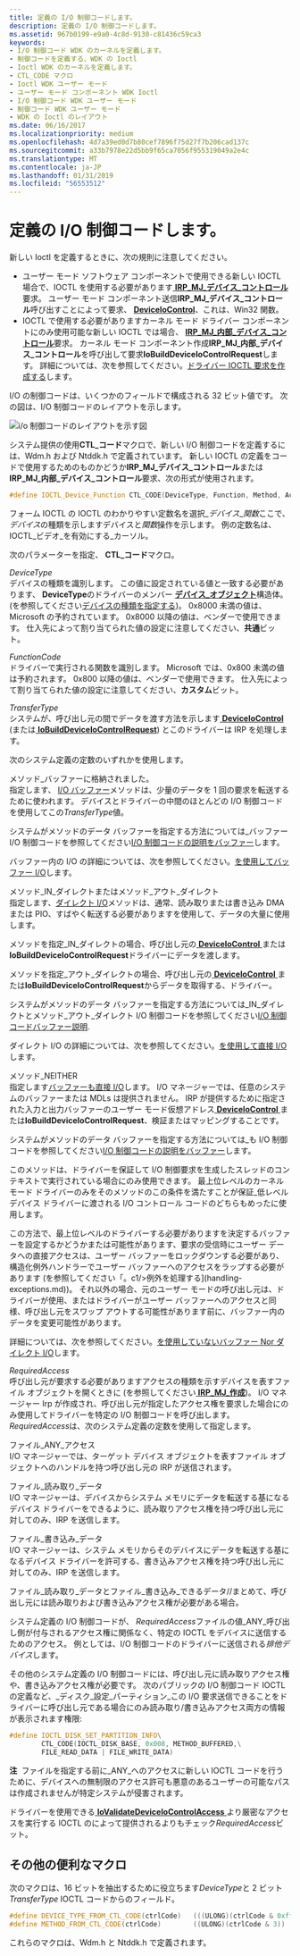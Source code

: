 ```yaml
---
title: 定義の I/O 制御コードします。
description: 定義の I/O 制御コードします。
ms.assetid: 967b0199-e9a0-4c8d-9130-c81436c59ca3
keywords:
- I/O 制御コード WDK のカーネルを定義します。
- 制御コードを定義する、WDK の Ioctl
- Ioctl WDK のカーネルを定義します。
- CTL_CODE マクロ
- Ioctl WDK ユーザー モード
- ユーザー モード コンポーネント WDK Ioctl
- I/O 制御コード WDK ユーザー モード
- 制御コード WDK ユーザー モード
- WDK の Ioctl のレイアウト
ms.date: 06/16/2017
ms.localizationpriority: medium
ms.openlocfilehash: 4d7a39ed0d7b80cef7896f75d27f7b206cad137c
ms.sourcegitcommit: a33b7978e22d5bb9f65ca7056f955319049a2e4c
ms.translationtype: MT
ms.contentlocale: ja-JP
ms.lasthandoff: 01/31/2019
ms.locfileid: "56553512"
---
```

# <a name="defining-io-control-codes"></a>定義の I/O 制御コードします。





新しい Ioctl を定義するときに、次の規則に注意してください。

-   ユーザー モード ソフトウェア コンポーネントで使用できる新しい IOCTL 場合で、IOCTL を使用する必要があります[ **IRP\_MJ\_デバイス\_コントロール**](https://msdn.microsoft.com/library/windows/hardware/ff550744)要求。 ユーザー モード コンポーネント送信**IRP\_MJ\_デバイス\_コントロール**呼び出すことによって要求、 [ **DeviceIoControl**](https://msdn.microsoft.com/library/windows/desktop/aa363216)、これは、Win32 関数。
-   IOCTL で使用する必要がありますカーネル モード ドライバー コンポーネントにのみ使用可能な新しい IOCTL では場合、 [ **IRP\_MJ\_内部\_デバイス\_コントロール**](https://msdn.microsoft.com/library/windows/hardware/ff550766)要求。 カーネル モード コンポーネント作成**IRP\_MJ\_内部\_デバイス\_コントロール**を呼び出して要求**IoBuildDeviceIoControlRequest**します。 詳細については、次を参照してください。[ドライバー IOCTL 要求を作成する](creating-ioctl-requests-in-drivers.md)します。

I/O の制御コードは、いくつかのフィールドで構成される 32 ビット値です。 次の図は、I/O 制御コードのレイアウトを示します。

![i/o 制御コードのレイアウトを示す図](images/ioctl-1.png)

システム提供の使用**CTL\_コード**マクロで、新しい I/O 制御コードを定義するには、Wdm.h および Ntddk.h で定義されています。 新しい IOCTL の定義をコードで使用するためのものかどうか**IRP\_MJ\_デバイス\_コントロール**または**IRP\_MJ\_内部\_デバイス\_コントロール**要求、次の形式が使用されます。

```cpp
#define IOCTL_Device_Function CTL_CODE(DeviceType, Function, Method, Access)
```

フォーム IOCTL の IOCTL のわかりやすい定数名を選択\_*デバイス*\_*関数*ここで、*デバイス*の種類を示しますデバイスと*関数*操作を示します。 例の定数名は、IOCTL\_ビデオ\_を有効にする\_カーソル。

次のパラメーターを指定、 **CTL\_コード**マクロ。

<a href="" id="devicetype"></a>*DeviceType*  
デバイスの種類を識別します。 この値に設定されている値と一致する必要があります、 **DeviceType**のドライバーのメンバー [**デバイス\_オブジェクト**](https://msdn.microsoft.com/library/windows/hardware/ff543147)構造体。 (を参照してください[デバイスの種類を指定する](specifying-device-types.md))。 0x8000 未満の値は、Microsoft の予約されています。 0x8000 以降の値は、ベンダーで使用できます。 仕入先によって割り当てられた値の設定に注意してください、**共通**ビット。

<a href="" id="functioncode"></a>*FunctionCode*  
ドライバーで実行される関数を識別します。 Microsoft では、0x800 未満の値は予約されます。 0x800 以降の値は、ベンダーで使用できます。 仕入先によって割り当てられた値の設定に注意してください、**カスタム**ビット。

<a href="" id="transfertype"></a>*TransferType*  
システムが、呼び出し元の間でデータを渡す方法を示します[ **DeviceIoControl** ](https://msdn.microsoft.com/library/windows/desktop/aa363216) (または[ **IoBuildDeviceIoControlRequest**](https://msdn.microsoft.com/library/windows/hardware/ff548318)) とこのドライバーは IRP を処理します。

次のシステム定義の定数のいずれかを使用します。

<a href="" id="method-buffered"></a>メソッド\_バッファーに格納されました。  
指定します、 [I/O バッファー](methods-for-accessing-data-buffers.md)メソッドは、少量のデータを 1 回の要求を転送するために使われます。 デバイスとドライバーの中間のほとんどの I/O 制御コードを使用してこの*TransferType*値。

システムがメソッドのデータ バッファーを指定する方法については\_バッファー I/O 制御コードを参照してください[I/O 制御コードの説明をバッファー](buffer-descriptions-for-i-o-control-codes.md)します。

バッファー内の I/O の詳細については、次を参照してください。[を使用してバッファー I/O](using-buffered-i-o.md)します。

<a href="" id="method-in-direct-or-method-out-direct"></a>メソッド\_IN\_ダイレクトまたはメソッド\_アウト\_ダイレクト  
指定します、[ダイレクト I/O](methods-for-accessing-data-buffers.md)メソッドは、通常、読み取りまたは書き込み DMA または PIO、すばやく転送する必要がありますを使用して、データの大量に使用します。

メソッドを指定\_IN\_ダイレクトの場合、呼び出し元の[ **DeviceIoControl** ](https://msdn.microsoft.com/library/windows/desktop/aa363216)または**IoBuildDeviceIoControlRequest**ドライバーにデータを渡します。

メソッドを指定\_アウト\_ダイレクトの場合、呼び出し元の[ **DeviceIoControl** ](https://msdn.microsoft.com/library/windows/desktop/aa363216)または**IoBuildDeviceIoControlRequest**からデータを取得する、ドライバー。

システムがメソッドのデータ バッファーを指定する方法については\_IN\_ダイレクトとメソッド\_アウト\_ダイレクト I/O 制御コードを参照してください[I/O 制御コードバッファー説明](buffer-descriptions-for-i-o-control-codes.md).

ダイレクト I/O の詳細については、次を参照してください。[を使用して直接 I/O](using-direct-i-o.md)します。

<a href="" id="method-neither"></a>メソッド\_NEITHER  
指定します[バッファーも直接 I/O](using-neither-buffered-nor-direct-i-o.md)します。 I/O マネージャーでは、任意のシステムのバッファーまたは MDLs は提供されません。 IRP が提供するために指定された入力と出力バッファーのユーザー モード仮想アドレス[ **DeviceIoControl** ](https://msdn.microsoft.com/library/windows/desktop/aa363216)または**IoBuildDeviceIoControlRequest**、検証またはマッピングすることです。

システムがメソッドのデータ バッファーを指定する方法については\_も I/O 制御コードを参照してください[I/O 制御コードの説明をバッファー](buffer-descriptions-for-i-o-control-codes.md)します。

このメソッドは、ドライバーを保証して I/O 制御要求を生成したスレッドのコンテキストで実行されている場合にのみ使用できます。 最上位レベルのカーネル モード ドライバーのみをそのメソッドのこの条件を満たすことが保証\_低レベル デバイス ドライバーに渡される I/O コントロール コードのどちらもめったに使用します。

この方法で、最上位レベルのドライバーする必要がありますを決定するバッファーを設定するかどうかまたは可能性があります、要求の受信時にユーザー データへの直接アクセスは、ユーザー バッファーをロックダウンする必要があり、構造化例外ハンドラーでユーザー バッファーへのアクセスをラップする必要があります (を参照してください「。c1/>例外を処理する](handling-exceptions.md))。 それ以外の場合、元のユーザー モードの呼び出し元は、ドライバーが使用、またはドライバーがユーザー バッファーへのアクセスと同様、呼び出し元をスワップ アウトする可能性があります前に、バッファー内のデータを変更可能性があります。

詳細については、次を参照してください。[を使用していないバッファー Nor ダイレクト I/O](using-neither-buffered-nor-direct-i-o.md)します。

<a href="" id="requiredaccess"></a>*RequiredAccess*  
呼び出し元が要求する必要がありますアクセスの種類を示すデバイスを表すファイル オブジェクトを開くときに (を参照してください[ **IRP\_MJ\_作成**](https://msdn.microsoft.com/library/windows/hardware/ff550729))。 I/O マネージャー Irp が作成され、呼び出し元が指定したアクセス権を要求した場合にのみ使用してドライバーを特定の I/O 制御コードを呼び出します。 *RequiredAccess*は、次のシステム定義の定数を使用して指定します。

<a href="" id="file-any-access"></a>ファイル\_ANY\_アクセス  
I/O マネージャーでは、ターゲット デバイス オブジェクトを表すファイル オブジェクトへのハンドルを持つ呼び出し元の IRP が送信されます。

<a href="" id="file-read-data"></a>ファイル\_読み取り\_データ  
I/O マネージャーは、デバイスからシステム メモリにデータを転送する基になるデバイス ドライバーをできるように、読み取りアクセス権を持つ呼び出し元に対してのみ、IRP を送信します。

<a href="" id="file-write-data"></a>ファイル\_書き込み\_データ  
I/O マネージャーは、システム メモリからそのデバイスにデータを転送する基になるデバイス ドライバーを許可する、書き込みアクセス権を持つ呼び出し元に対してのみ、IRP を送信します。

ファイル\_読み取り\_データとファイル\_書き込み\_できるデータ//まとめて、呼び出し元には読み取りおよび書き込みアクセス権が必要がある場合。

システム定義の I/O 制御コードが、 *RequiredAccess*ファイルの値\_ANY\_呼び出し側が付与されるアクセス権に関係なく、特定の IOCTL をデバイスに送信するためのアクセス。 例としては、I/O 制御コードのドライバーに送信される*排他デバイス*します。

その他のシステム定義の I/O 制御コードには、呼び出し元に読み取りアクセス権や、書き込みアクセス権が必要です。 次のパブリックの I/O 制御コード IOCTL の定義など、\_ディスク\_設定\_パーティション\_この I/O 要求送信できることをドライバーに呼び出し元である場合にのみ読み取り/書き込みアクセス両方の情報が表示されます権限:

```cpp
#define IOCTL_DISK_SET_PARTITION_INFO\
        CTL_CODE(IOCTL_DISK_BASE, 0x008, METHOD_BUFFERED,\
        FILE_READ_DATA | FILE_WRITE_DATA)
```

**注**  ファイルを指定する前に\_ANY\_へのアクセスに新しい IOCTL コードを行うために、デバイスへの無制限のアクセス許可も悪意のあるユーザーの可能なパスは作成されませんが特定システムが侵害されます。

 

ドライバーを使用できる[ **IoValidateDeviceIoControlAccess** ](https://msdn.microsoft.com/library/windows/hardware/ff550418)より厳密なアクセスを実行する IOCTL のによって提供されるよりもチェック*RequiredAccess*ビット。

## <a name="other-useful-macros"></a>その他の便利なマクロ


次のマクロは、16 ビットを抽出するために役立ちます*DeviceType*と 2 ビット*TransferType* IOCTL コードからのフィールド。

```cpp
#define DEVICE_TYPE_FROM_CTL_CODE(ctrlCode)   (((ULONG)(ctrlCode & 0xffff0000)) >> 16)
#define METHOD_FROM_CTL_CODE(ctrlCode)        ((ULONG)(ctrlCode & 3))
```

これらのマクロは、Wdm.h と Ntddk.h で定義されます。

 

 




